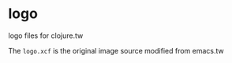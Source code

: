 # logo
logo files for clojure.tw

The `logo.xcf` is the original image source modified from emacs.tw
